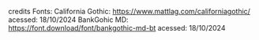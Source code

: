 credits
    Fonts:
        California Gothic: https://www.mattlag.com/californiagothic/ acessed: 18/10/2024
        BankGohic MD: https://font.download/font/bankgothic-md-bt acessed: 18/10/2024